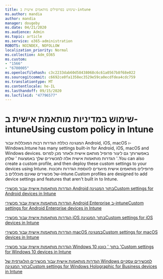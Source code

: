 ```yaml
---
title: שימוש בפרופילים מותאמים אישית ב-intune
ms.author: mandia
author: mandia
manager: dougeby
ms.date: 04/21/2020
ms.audience: Admin
ms.topic: article
ms.service: o365-administration
ROBOTS: NOINDEX, NOFOLLOW
localization_priority: Normal
ms.collection: Adm_O365
ms.custom:
- "1566"
- "6700005"
ms.openlocfilehash: c3c2233dab60d58438068c6c61a0567b8f68e022
ms.sourcegitcommit: c6692ce0fa1358ec3529e59ca0ecdfdea4cdc759
ms.translationtype: MT
ms.contentlocale: he-IL
ms.lasthandoff: 09/15/2020
ms.locfileid: "47796577"
---
```

# <a name="using-custom-policy-in-intune"></a><span data-ttu-id="a0f3f-102">שימוש במדיניות מותאמת אישית ב-intune</span><span class="sxs-lookup"><span data-stu-id="a0f3f-102">Using custom policy in Intune</span></span>

<span data-ttu-id="a0f3f-103">המנגינה כוללת הגדרות רבות המוכללות עבור Android, iOS, macOS ו-Windows.</span><span class="sxs-lookup"><span data-stu-id="a0f3f-103">Intune has many settings built-in for Android, iOS, macOS and Windows devices.</span></span> <span data-ttu-id="a0f3f-104">באפשרותך גם ליצור פרופיל מותאם אישית ולאחר מכן לפרוס הגדרות מותאמות אישית אלה למכשירים שלך באמצעות ' שלחן '.</span><span class="sxs-lookup"><span data-stu-id="a0f3f-104">You can also create a custom profile, and then deploy these custom settings to your devices using Intune.</span></span> <span data-ttu-id="a0f3f-105">פרופילים מותאמים אישית מיועדים להוספת הגדרות ותכונות של מכשירים שאינם מוכללים ב-intune.</span><span class="sxs-lookup"><span data-stu-id="a0f3f-105">Custom profiles are designed to add device settings and features that aren't built in to Intune.</span></span>

[<span data-ttu-id="a0f3f-106">הגדרות מותאמות אישית עבור מכשירי Android בתוך המנגינה</span><span class="sxs-lookup"><span data-stu-id="a0f3f-106">Custom settings for Android devices in Intune</span></span>](https://docs.microsoft.com/intune/custom-settings-android)

[<span data-ttu-id="a0f3f-107">הגדרות מותאמות אישית עבור מכשירי Android Enterprise ב-intune</span><span class="sxs-lookup"><span data-stu-id="a0f3f-107">Custom settings for Android Enterprise devices in Intune</span></span>](https://docs.microsoft.com/intune/custom-settings-android-for-work)

[<span data-ttu-id="a0f3f-108">הגדרות מותאמות אישית עבור מכשירי iOS בתוך המנגינה</span><span class="sxs-lookup"><span data-stu-id="a0f3f-108">Custom settings for iOS devices in Intune</span></span>](https://docs.microsoft.com/intune/custom-settings-ios)

[<span data-ttu-id="a0f3f-109">הגדרות מותאמות אישית עבור מכשירי macOS במנגינה</span><span class="sxs-lookup"><span data-stu-id="a0f3f-109">Custom settings for macOS devices in Intune</span></span>](https://docs.microsoft.com/intune/custom-settings-macos)

[<span data-ttu-id="a0f3f-110">הגדרות מותאמות אישית עבור מכשירי Windows 10 בתוך ' כוונון '</span><span class="sxs-lookup"><span data-stu-id="a0f3f-110">Custom settings for Windows 10 devices in Intune</span></span>](https://docs.microsoft.com/intune/custom-settings-windows-10)

[<span data-ttu-id="a0f3f-111">הגדרות מותאמות אישית עבור מכשירים הולוגרפית של Windows למכשירים עסקיים בתוך המנגינה</span><span class="sxs-lookup"><span data-stu-id="a0f3f-111">Custom settings for Windows Holographic for Business devices in Intune</span></span>](https://docs.microsoft.com/intune/custom-settings-windows-holographic)